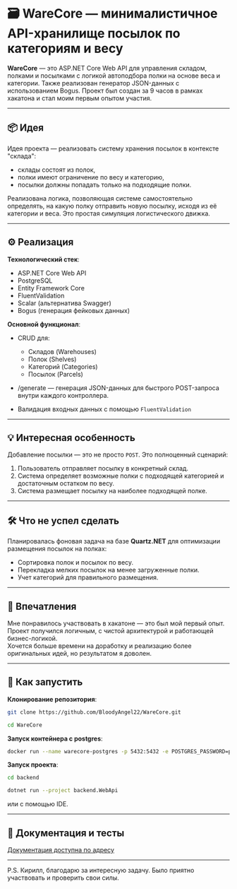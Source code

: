 # 🗃️ WareCore — минималистичное API-хранилище посылок по категориям и весу

**WareCore** — это ASP.NET Core Web API для управления складом, полками и посылками с логикой автоподбора полки на основе веса и категории. Также реализован генератор JSON-данных с использованием Bogus. Проект был создан за 9 часов в рамках хакатона и стал моим первым опытом участия.

---

## 📦 Идея

Идея проекта — реализовать систему хранения посылок в контексте "склада":
- склады состоят из полок,
- полки имеют ограничение по весу и категорию,
- посылки должны попадать только на подходящие полки.

Реализована логика, позволяющая системе самостоятельно определять, на какую полку отправить новую посылку, исходя из её категории и веса. Это простая симуляция логистического движка.

---

## ⚙️ Реализация

**Технологический стек**:

- ASP.NET Core Web API
- PostgreSQL
- Entity Framework Core
- FluentValidation
- Scalar (альтернатива Swagger)
- Bogus (генерация фейковых данных)

**Основной функционал**:

- CRUD для:
  - Складов (Warehouses)
  - Полок (Shelves)
  - Категорий (Categories)
  - Посылок (Parcels)

- /generate — генерация JSON-данных для быстрого POST-запроса внутри каждого контроллера.
- Валидация входных данных с помощью `FluentValidation`

---

## 💡 Интересная особенность

Добавление посылки — это не просто `POST`. Это полноценный сценарий:

1. Пользователь отправляет посылку в конкретный склад.
2. Система определяет возможные полки с подходящей категорией и достаточным остатком по весу.
3. Система размещает посылку на наиболее подходящей полке.

---

## 🛠 Что не успел сделать

Планировалась фоновая задача на базе **Quartz.NET** для оптимизации размещения посылок на полках:

- Сортировка полок и посылок по весу.
- Перекладка мелких посылок на менее загруженные полки.
- Учет категорий для правильного размещения.

---

## 💭 Впечатления

Мне понравилось участвовать в хакатоне — это был мой первый опыт.  
Проект получился логичным, с чистой архитектурой и работающей бизнес-логикой.  
Хочется больше времени на доработку и реализацию более оригинальных идей, но результатом я доволен.

---

## 🚀 Как запустить

**Клонирование репозитория**:

```bash
git clone https://github.com/BloodyAngel22/WareCore.git

cd WareCore
```

**Запуск контейнера с postgres**:
```bash
docker run --name warecore-postgres -p 5432:5432 -e POSTGRES_PASSWORD=postgres -d postgres
```

**Запуск проекта**:

```bash
cd backend

dotnet run --project backend.WebApi
```

или с помощью IDE.

---

## 🧪 Документация и тесты

[Документация доступна по адресу](http://localhost:5296/docs/)

---

P.S. Кирилл, благодарю за интересную задачу. Было приятно участвовать и проверить свои силы.